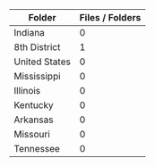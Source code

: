 | Folder        |   Files / Folders |
|---------------|-------------------|
| Indiana       |                 0 |
| 8th District  |                 1 |
| United States |                 0 |
| Mississippi   |                 0 |
| Illinois      |                 0 |
| Kentucky      |                 0 |
| Arkansas      |                 0 |
| Missouri      |                 0 |
| Tennessee     |                 0 |